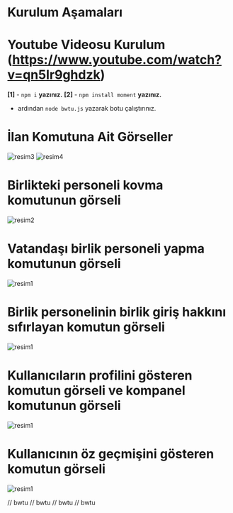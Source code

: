 # Kurulum Aşamaları
# Youtube Videosu Kurulum (https://www.youtube.com/watch?v=qn5Ir9ghdzk)

**[1]** - `npm i` **yazınız.**
**[2]** - `npm install moment` **yazınız.**
- ardından `node bwtu.js` yazarak botu çalıştırınız.

# İlan Komutuna Ait Görseller
![resim3](https://cdn.discordapp.com/attachments/1280460934158094346/1280460977594437685/image.png?ex=66d829b6&is=66d6d836&hm=0f3dc3034162c526b6ba936a91687d874447f1b615cc34d125b18959e5afc58e&)
![resim4](https://cdn.discordapp.com/attachments/1280460934158094346/1280461844137513106/image.png?ex=66d82a85&is=66d6d905&hm=59818de2e5c0f4b422ddfebaa5a800906af026c3e75842da4adf4c8d2526203f&)
# Birlikteki personeli kovma komutunun görseli
![resim2](https://cdn.discordapp.com/attachments/1280460934158094346/1280461017914282015/image.png?ex=66d829c0&is=66d6d840&hm=5d6bdf7db7990f12220a2378541e863c85c7ad73537698f352a213d2b638c7a1&)
# Vatandaşı birlik personeli yapma komutunun görseli
![resim1](https://cdn.discordapp.com/attachments/1280460934158094346/1280461042106896434/image.png?ex=66d829c6&is=66d6d846&hm=155d3e4aed4c0f865ff432f78b0835bb68992e3bf672da74ab4c9f2f4770fd97&)
# Birlik personelinin birlik giriş hakkını sıfırlayan komutun görseli
![resim1](https://cdn.discordapp.com/attachments/1280460934158094346/1280461067658727434/image.png?ex=66d829cc&is=66d6d84c&hm=0656cfdc79009e66e5bf5ef0050ada10efc476a770b35f36ebf3063daf304cef&)
# Kullanıcıların profilini gösteren komutun görseli ve kompanel komutunun görseli
![resim1](https://cdn.discordapp.com/attachments/1280460934158094346/1280461129532969050/image.png?ex=66d829db&is=66d6d85b&hm=cb06b37b251ce5958079ced4887e705f344108e0321073f9c126a2067b6a8f8f&)
# Kullanıcının öz geçmişini gösteren komutun görseli
![resim1](https://cdn.discordapp.com/attachments/1280460934158094346/1280461129532969050/image.png?ex=66d829db&is=66d6d85b&hm=cb06b37b251ce5958079ced4887e705f344108e0321073f9c126a2067b6a8f8f&)


// bwtu // bwtu // bwtu // bwtu
